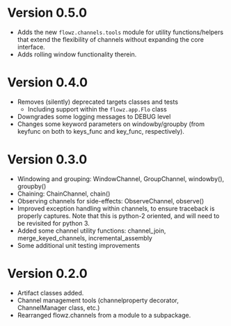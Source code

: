 # Version 0.5.0

* Adds the new `flowz.channels.tools` module for utility functions/helpers
  that extend the flexibility of channels without expanding the core interface.
* Adds rolling window functionality therein.

# Version 0.4.0

* Removes (silently) deprecated targets classes and tests
    * Including support within the `flowz.app.Flo` class
* Downgrades some logging messages to DEBUG level
* Changes some keyword parameters on windowby/groupby (from keyfunc on both
  to keys_func and key_func, respectively).

# Version 0.3.0

* Windowing and grouping: WindowChannel, GroupChannel, windowby(), groupby()
* Chaining: ChainChannel, chain()
* Observing channels for side-effects: ObserveChannel, observe()
* Improved exception handling within channels, to ensure traceback is properly captures.
  Note that this is python-2 oriented, and will need to be revisited for python 3.
* Added some channel utility functions: channel_join, merge_keyed_channels, incremental_assembly
* Some additional unit testing improvements

# Version 0.2.0

* Artifact classes added.
* Channel management tools (channelproperty decorator, ChannelManager class, etc.)
* Rearranged flowz.channels from a module to a subpackage.

